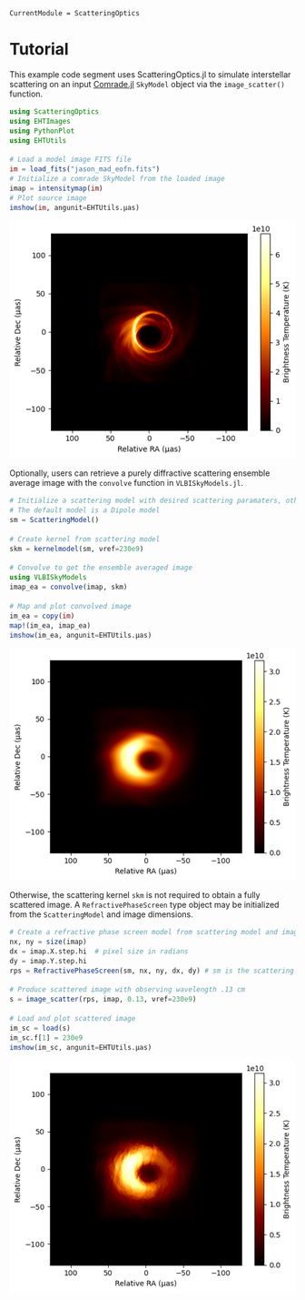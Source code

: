 ```@meta
CurrentModule = ScatteringOptics
```

# Tutorial
This example code segment uses ScatteringOptics.jl to simulate interstellar scattering on an input [Comrade.jl](https://github.com/ptiede/Comrade.jl) `SkyModel` object via the `image_scatter()` function.


```julia
using ScatteringOptics
using EHTImages
using PythonPlot
using EHTUtils

# Load a model image FITS file
im = load_fits("jason_mad_eofn.fits")
# Initialize a comrade SkyModel from the loaded image
imap = intensitymap(im)
# Plot source image
imshow(im, angunit=EHTUtils.μas)
```
![fig](images/src.png)

Optionally, users can retrieve a purely diffractive scattering ensemble average image with the `convolve` function in `VLBISkyModels.jl`.

```julia
# Initialize a scattering model with desired scattering paramaters, otherwise default ISM parameters are used
# The default model is a Dipole model
sm = ScatteringModel()

# Create kernel from scattering model
skm = kernelmodel(sm, νref=230e9)

# Convolve to get the ensemble averaged image
using VLBISkyModels
imap_ea = convolve(imap, skm)

# Map and plot convolved image
im_ea = copy(im)
map!(im_ea, imap_ea)
imshow(im_ea, angunit=EHTUtils.μas)
```
![fig](images/ea.png)

Otherwise, the scattering kernel `skm` is not required to obtain a fully scattered image. A `RefractivePhaseScreen` type object may be initialized from the `ScatteringModel` and image dimensions. 

```julia
# Create a refractive phase screen model from scattering model and image dimensions
nx, ny = size(imap) 
dx = imap.X.step.hi  # pixel size in radians
dy = imap.Y.step.hi 
rps = RefractivePhaseScreen(sm, nx, ny, dx, dy) # sm is the scattering model

# Produce scattered image with observing wavelength .13 cm
s = image_scatter(rps, imap, 0.13, νref=230e9)

# Load and plot scattered image
im_sc = load(s)
im_sc.f[1] = 230e9
imshow(im_sc, angunit=EHTUtils.μas)
```
![fig](images/avg.png)
